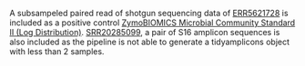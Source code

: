 A subsampeled paired read of shotgun sequencing data of [ERR5621728](https://www.ebi.ac.uk/ena/browser/view/ERR5621728) is included as a positive control [ZymoBIOMICS Microbial Community Standard II (Log Distribution)](https://files.zymoresearch.com/datasheets/ds1701_zymobiomics_microbial_community_standard_ii_data_sheet.pdf).
[SRR20285099](https://trace.ncbi.nlm.nih.gov/Traces/index.html?view=run_browser&acc=SRR20285099&display=metadata),
a pair of S16 amplicon sequences is also included as  the pipeline is not able to generate a tidyamplicons object with less than 2 samples.
